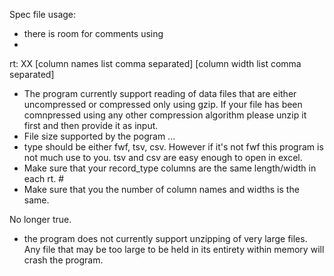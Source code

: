 


Spec file usage:
- there is room for comments using 
- 

rt: XX
[column names list comma separated]
[column width list comma separated]



- The program currently support reading of data files that are either uncompressed or compressed only using gzip. If your file has been comnpressed using any other compression algorithm please unzip it first and then provide it as input.
- File size supported by the pogram ...
- type should be either fwf, tsv, csv. However if it's not fwf this program is not much use to you. tsv and csv are easy enough to open in excel.
- Make sure that your record_type columns are the same length/width in each rt. #
- Make sure that you the number of column names and widths is the same.

No longer true.
- the program does not currently support unzipping of very large files. Any file that may be too large to be held in its entirety within memory will crash the program.
